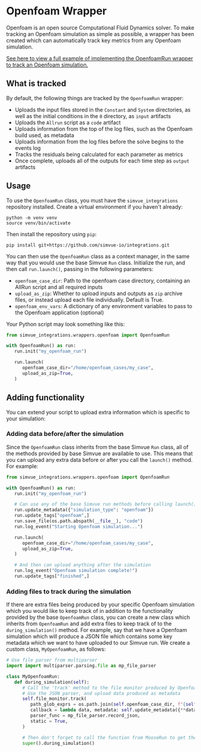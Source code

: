 # Openfoam Wrapper

Openfoam is an open source Computational Fluid Dynamics solver. To make tracking an Openfoam simulation as simple as possible, a wrapper has been created which can automatically track key metrics from any Openfoam simulation.

[See here to view a full example of implementing the OpenfoamRun wrapper to track an Openfoam simulation.](/examples/openfoam)

## What is tracked

By default, the following things are tracked by the `OpenfoamRun` wrapper:

- Uploads the input files stored in the `Constant` and `System` directories, as well as the initial conditions in the `0` directory, as `input` artifacts
- Uploads the `Allrun` script as a `code` artifact
- Uploads information from the top of the log files, such as the Openfoam build used, as metadata
- Uploads information from the log files before the solve begins to the events log
- Tracks the residuals being calculated for each parameter as metrics
- Once complete, uploads all of the outputs for each time step as `output` artifacts

## Usage

To use the `OpenfoamRun` class, you must have the `simvue_integrations` repository installed. Create a virtual environment if you haven't already:
```
python -m venv venv
source venv/bin/activate
```
Then install the repository using `pip`:
```
pip install git+https://github.com/simvue-io/integrations.git
```

You can then use the `OpenfoamRun` class as a context manager, in the same way that you would use the base Simvue `Run` class. Initialize the run, and then call `run.launch()`, passing in the following parameters:

- `openfoam_case_dir`: Path to the openfoam case directory, containing an AllRun script and all required inputs
- `upload_as_zip`: Whether to upload inputs and outputs as `zip` archive files, or instead upload each file individually. Default is True.
- `openfoam_env_vars`: A dictionary of any environment variables to pass to the Openfoam application (optional)

Your Python script may look something like this:
```py
from simvue_integrations.wrappers.openfoam import OpenfoamRun

with OpenfoamRun() as run:
   run.init("my_openfoam_run")

   run.launch(
      openfoam_case_dir="/home/openfoam_cases/my_case",
      upload_as_zip=True,
   )
```

## Adding functionality
You can extend your script to upload extra information which is specific to your simulation:

### Adding data before/after the simulation
Since the `OpenfoamRun` class inherits from the base Simvue `Run` class, all of the methods provided by base Simvue are available to use. This means that you can upload any extra data before or after you call the `launch()` method. For example:

```py
from simvue_integrations.wrappers.openfoam import OpenfoamRun

with OpenfoamRun() as run:
   run.init("my_openfoam_run")

   # Can use any of the base Simvue run methods before calling launch():
   run.update_metadata({"simulation_type": "openfoam"})
   run.update_tags["openfoam",]
   run.save_file(os.path.abspath(__file__), "code")
   run.log_event("Starting Openfoam simulation...")

   run.launch(
      openfoam_case_dir="/home/openfoam_cases/my_case",
      upload_as_zip=True,
   )

   # And then can upload anything after the simulation
   run.log_event("Openfoam simulation complete!")
   run.update_tags["finished",]
```

### Adding files to track during the simulation
If there are extra files being produced by your specific Openfoam simulation which you would like to keep track of in addition to the functionality provided by the base `OpenfoamRun` class, you can create a new class which inherits from `OpenfoamRun` and add extra files to keep track of to the `during_simulation()` method. For example, say that we have a Openfoam simulation which will produce a JSON file which contains some key metadata which we want to have uploaded to our Simvue run. We create a custom class, `MyOpenfoamRun`, as follows:

```py
# Use file parser from multiparser
import import multiparser.parsing.file as mp_file_parser

class MyOpenfoamRun:
   def during_simulation(self):
      # Call the 'track' method to the file monitor produced by OpenfoamRun
      # Use the JSON parser, and upload data produced as metadata
      self.file_monitor.track(
         path_glob_exprs = os.path.join(self.openfoam_case_dir, f"{self.results_prefix}.json"),
         callback = lambda data, metadata: self.update_metadata({**data, **metadata}), 
         parser_func = mp_file_parser.record_json, 
         static = True,
      )

      # Then don't forget to call the function from MooseRun to get the default behaviour too!
      super().during_simulation()
```